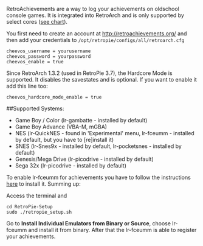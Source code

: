 RetroAchievements are a way to log your achievements on oldschool console games. It is integrated into RetroArch and is only supported by select cores ([see chart](https://github.com/RetroPie/RetroPie-Setup/wiki/RetroAchievements/_edit#supported-systems)).

You first need to create an account at http://retroachievements.org/ and then add your credentials to `/opt/retropie/configs/all/retroarch.cfg`

```
cheevos_username = yourusername
cheevos_password = yourpassword
cheevos_enable = true
```

Since RetroArch 1.3.2 (used in RetroPie 3.7), the Hardcore Mode is supported. It disables the savestates and is optional. If you want to enable it add this line too:

```
cheevos_hardcore_mode_enable = true
```

##Supported Systems:

* Game Boy / Color (lr-gambatte - installed by default)  
* Game Boy Advance (VBA-M, mGBA)  
* NES (lr-QuickNES - found in 'Experimental' menu, lr-fceumm - installed by default, but you have to [re]install it)
* SNES (lr-Snes9x - installed by default, lr-pocketsnes - installed by default)  
* Genesis/Mega Drive (lr-picodrive - installed by default)  
* Sega 32x (lr-picodrive - installed by default)

To enable lr-fceumm for achievements you have to follow the instructions [here](https://github.com/retropie/RetroPie-Setup/wiki/Updating-RetroPie) to install it. Summing up:

Access the terminal and
```
cd RetroPie-Setup
sudo ./retropie_setup.sh
```
Go to **Install Individual Emulators from Binary or Source**, choose lr-fceumm and install it from binary. After that the lr-fceumm is able to register your achievements.
